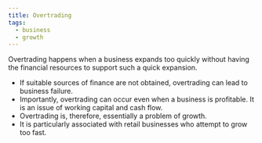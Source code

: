 ```yaml
---
title: Overtrading
tags:
  - business
  - growth
---
```

Overtrading happens when a business expands too quickly without having the financial resources to support such a quick expansion.

- If suitable sources of finance are not obtained, overtrading can lead to business failure.
- Importantly, overtrading can occur even when a business is profitable. It is an issue of working capital and cash flow.
- Overtrading is, therefore, essentially a problem of growth.
- It is particularly associated with retail businesses who attempt to grow too fast.

